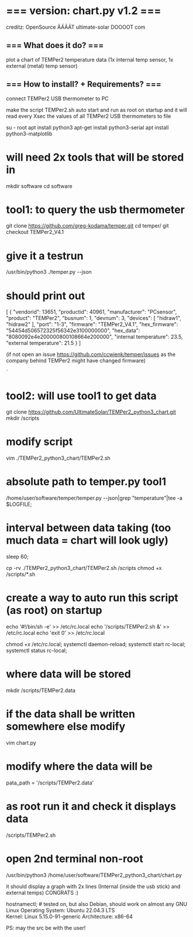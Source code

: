 # === version: chart.py v1.2 ===
creditz: OpenSource ÄÄÄÄT ultimate-solar DOOOOT com

## === What does it do? ===

plot a chart of TEMPer2 temperature data (1x internal temp sensor, 1x external (metal) temp sensor)

## === How to install? + Requirements? ===

connect TEMPer2 USB thermometer to PC

make the script TEMPer2.sh auto start and run as root on startup
and it will read every Xsec the values of all TEMPer2 USB thermometers to file

su - root
apt install python3
apt-get install python3-serial
apt install python3-matplotlib

# will need 2x tools that will be stored in
mkdir software
cd software

# tool1: to query the usb thermometer
git clone https://github.com/greg-kodama/temper.git
cd temper/
git checkout TEMPer2_V4.1

# give it a testrun
/usr/bin/python3 ./temper.py --json

# should print out
[
    {
        "vendorid": 13651,
        "productid": 40961,
        "manufacturer": "PCsensor",
        "product": "TEMPer2",
        "busnum": 1,
        "devnum": 3,
        "devices": [
            "hidraw1",
            "hidraw2"
        ],
        "port": "1-3",
        "firmware": "TEMPer2_V4.1",
        "hex_firmware": "54454d506572325f56342e3100000000",
        "hex_data": "8080092e4e200000800108664e200000",
        "internal temperature": 23.5,
        "external temperature": 21.5
    }
]

(if not open an issue https://github.com/ccwienk/temper/issues
as the company behind TEMPer2 might have changed firmware)

`
# tool2: will use tool1 to get data
git clone https://github.com/UltimateSolar/TEMPer2_python3_chart.git
mkdir /scripts
# modify script
vim ./TEMPer2_python3_chart/TEMPer2.sh
# absolute path to temper.py tool1
/home/user/software/temper/temper.py --json|grep "temperature"|tee -a $LOGFILE;
# interval between data taking (too much data = chart will look ugly)
sleep 60;

cp -rv ./TEMPer2_python3_chart/TEMPer2.sh /scripts
chmod +x /scripts/*.sh

# create a way to auto run this script (as root) on startup
echo '#!/bin/sh -e' >> /etc/rc.local
echo '/scripts/TEMPer2.sh &' >> /etc/rc.local
echo 'exit 0' >> /etc/rc.local

chmod +x /etc/rc.local;
systemctl daemon-reload;
systemctl start rc-local;
systemctl status rc-local;

# where data will be stored
mkdir /scripts/TEMPer2.data

# if the data shall be written somewhere else modify
vim chart.py
# modify where the data will be
pata_path = '/scripts/TEMPer2.data'

# as root run it and check it displays data
/scripts/TEMPer2.sh

# open 2nd terminal non-root
/usr/bin/python3 /home/user/software/TEMPer2_python3_chart/chart.py


it should display a graph with 2x lines (Internal (inside the usb stick) and external temps)
CONGRATS :)

hostnamectl; # tested on, but also Debian, should work on almost any GNU Linux
Operating System: Ubuntu 22.04.3 LTS              
          Kernel: Linux 5.15.0-91-generic
    Architecture: x86-64

PS: may the src be with the user!
